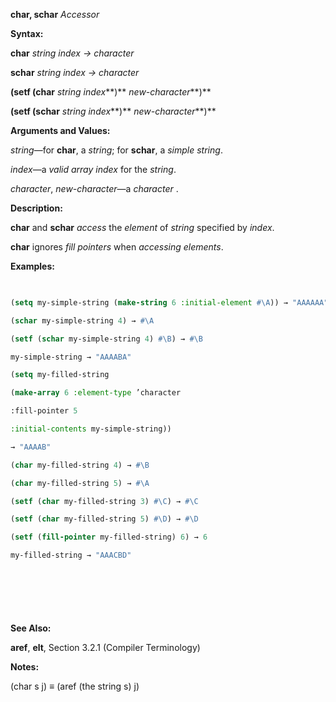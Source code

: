 **char, schar** *Accessor* 



**Syntax:** 



**char** *string index → character* 



**schar** *string index → character* 



**(setf (char** *string index***)** *new-character***)** 



**(setf (schar** *string index***)** *new-character***)** 



**Arguments and Values:** 



*string*—for **char**, a *string*; for **schar**, a *simple string*. 



*index*—a *valid array index* for the *string*. 



*character*, *new-character*—a *character* . 



**Description:** 



**char** and **schar** *access* the *element* of *string* specified by *index*. 



**char** ignores *fill pointers* when *accessing elements*. 



**Examples:**
```lisp
 

(setq my-simple-string (make-string 6 :initial-element #\A)) → "AAAAAA" 

(schar my-simple-string 4) → #\A 

(setf (schar my-simple-string 4) #\B) → #\B 

my-simple-string → "AAAABA" 

(setq my-filled-string 

(make-array 6 :element-type ’character 

:fill-pointer 5 

:initial-contents my-simple-string)) 

→ "AAAAB" 

(char my-filled-string 4) → #\B 

(char my-filled-string 5) → #\A 

(setf (char my-filled-string 3) #\C) → #\C 

(setf (char my-filled-string 5) #\D) → #\D 

(setf (fill-pointer my-filled-string) 6) → 6 

my-filled-string → "AAACBD" 



 

 


```
**See Also:** 



**aref**, **elt**, Section 3.2.1 (Compiler Terminology) 



**Notes:** 



(char s j) *≡* (aref (the string s) j) 



